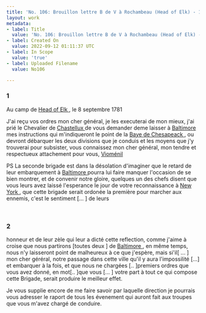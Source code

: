 ```yaml
---
title: 'No. 106: Brouillon lettre B de V à Rochambeau (Head of Elk) - 1781/09/08'
layout: work
metadata:
- label: Title
  value: 'No. 106: Brouillon lettre B de V à Rochambeau (Head of Elk) - 1781/09/08'
- label: Created On
  value: 2022-09-12 01:11:37 UTC
- label: In Scope
  value: 'true'
- label: Uploaded Filename
  value: No106

---
```

<div class="pages">
<div id="page-32541590">
<h3><a name="page-32541590">1</a></h3>
<div class="page-content">
<p>Au camp de <a href="../subjects/32162871.html" title="Head of Elk, Maryland "> Head of  Elk  </a>, le 8 septembre 1781</p>
<p>J'ai reçu vos ordres mon cher général, je les executerai<span class="line-break"> </span>de mon mieux, j'ai prié le Chevalier de <a href="../subjects/32163223.html" title="François Jean de Beauvoir, marquis de Chastellux; 1734-1788"> Chastellux </a> de <span class="line-break"> </span>vous demander deme laisser à <a href="../subjects/32162810.html" title=" Baltimore, Maryland">  Baltimore  </a> mes <span class="line-break"> </span>instructions qui m'indiqueront le point de la <a href="../subjects/32162873.html" title="Chesapeake Bay"> Baye<span class="line-break"> </span>de Chesapeack  </a> , ou devront débarquer les deux <span class="line-break"> </span>divisions que je conduis et les moyens que j'y trouverai pour subsister, vous connaissez <span class="line-break"> </span>mon cher général, mon tendre et respectueux<span class="line-break"> </span>attachement pour vous, <span class="line-break"> </span><a href="../subjects/32163026.html" title="Antoine Charles du Houx, baron de Vioménil; 1734-1827"> Vioménil </a></p>
<p>PS <span class="line-break"> </span>La seconde brigade est dans la désolation <span class="line-break"> </span>d'imaginer que le retard de leur embarquement <span class="line-break"> </span>à <a href="../subjects/32162810.html" title=" Baltimore, Maryland"> Baltimore </a> pourra lui faire manquer <span class="line-break"> </span>l'occasion de se bien montrer, et de<span class="line-break"> </span>convenir notre gloire, quelques un des<span class="line-break"> </span>chefs disent que vous leurs avez laissé <span class="line-break"> </span>l'esperance le jour de votre reconnaissance <span class="line-break"> </span>à <a href="../subjects/32162830.html" title=" New York "> New York </a>, que cette brigade serait ordonée la première pour marcher aux <span class="line-break"> </span>ennemis, c'est le sentiment <span class="unclear">[... ]</span> de leurs </p>
</div>
</div>
<br />
<div id="page-32541591">
<h3><a name="page-32541591">2</a></h3>
<div class="page-content">
<p>honneur et de leur zèle qui leur a dicté cette <span class="line-break"> </span>reflection, comme j'aime à croise que nous <span class="line-break"> </span>partirons <span class="unclear">[toutes deux ]</span> de <a href="../subjects/32162810.html" title=" Baltimore, Maryland"> Baltimore </a>, en même <span class="line-break"> </span>temps, nous n'y laisseront point de malheureux <span class="line-break"> </span>à ce que j'espère, mais si'il<span class="unclear">[ ... ]</span><span class="line-break"> </span>mon cher géréral, notre passage dans cette<span class="line-break"> </span>ville qu'il y aura l'impossilité <span class="unclear">[...]</span> et <span class="line-break"> </span>embarquer à la fois, et que nous ne chargées <span class="line-break"> </span><span class="unclear">[.. ]</span>premiers ordres que vous avez donné, <span class="line-break"> </span>en mot<span class="unclear">[.. ]</span>que vous <span class="unclear">[... ]</span><span class="line-break"> </span>votre part à tout ce qui compose cette Brigade, <span class="line-break"> </span>serait produire le meilleur effet.</p>
<p>Je vous supplie encore de me faire savoir<span class="line-break"> </span>par laquelle direction je pourrais vous adresser <span class="line-break"> </span>le raport de tous les évenement qui auront <span class="line-break"> </span>fait aux troupes que vous m'avez chargé de <span class="line-break"> </span>conduire. </p>
</div>
</div>
<br />
</div>
